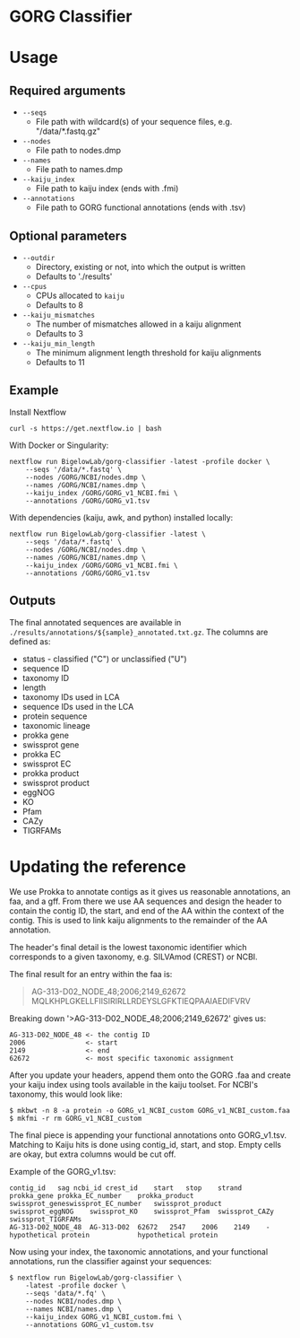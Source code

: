 # GORG Classifier

# Usage

## Required arguments

+ `--seqs`
    + File path with wildcard(s) of your sequence files, e.g. "/data/*.fastq.gz"
+ `--nodes`
    + File path to nodes.dmp
+ `--names`
    + File path to names.dmp
+ `--kaiju_index`
    + File path to kaiju index (ends with .fmi)
+ `--annotations`
    + File path to GORG functional annotations (ends with .tsv)

## Optional parameters

+ `--outdir`
    + Directory, existing or not, into which the output is written
    + Defaults to './results'
+ `--cpus`
    + CPUs allocated to `kaiju`
    + Defaults to 8
+ `--kaiju_mismatches`
    + The number of mismatches allowed in a kaiju alignment
    + Defaults to 3
+ `--kaiju_min_length`
    + The minimum alignment length threshold for kaiju alignments
    + Defaults to 11

## Example

Install Nextflow

```
curl -s https://get.nextflow.io | bash
```

With Docker or Singularity:

```
nextflow run BigelowLab/gorg-classifier -latest -profile docker \
    --seqs '/data/*.fastq' \
    --nodes /GORG/NCBI/nodes.dmp \
    --names /GORG/NCBI/names.dmp \
    --kaiju_index /GORG/GORG_v1_NCBI.fmi \
    --annotations /GORG/GORG_v1.tsv
```

With dependencies (kaiju, awk, and python) installed locally:

```
nextflow run BigelowLab/gorg-classifier -latest \
    --seqs '/data/*.fastq' \
    --nodes /GORG/NCBI/nodes.dmp \
    --names /GORG/NCBI/names.dmp \
    --kaiju_index /GORG/GORG_v1_NCBI.fmi \
    --annotations /GORG/GORG_v1.tsv
```

## Outputs

The final annotated sequences are available in `./results/annotations/${sample}_annotated.txt.gz`. The columns
are defined as:

+ status - classified ("C") or unclassified ("U")
+ sequence ID
+ taxonomy ID
+ length
+ taxonomy IDs used in LCA
+ sequence IDs used in the LCA
+ protein sequence
+ taxonomic lineage
+ prokka gene
+ swissprot gene
+ prokka EC
+ swissprot EC
+ prokka product
+ swissprot product
+ eggNOG
+ KO
+ Pfam
+ CAZy
+ TIGRFAMs

# Updating the reference

We use Prokka to annotate contigs as it gives us reasonable annotations, an
faa, and a gff. From there we use AA sequences and design the header to
contain the contig ID, the start, and end of the AA within the context of
the contig. This is used to link kaiju alignments to the remainder of the
AA annotation.

The header's final detail is the lowest taxonomic identifier which
corresponds to a given taxonomy, e.g. SILVAmod (CREST) or NCBI.

The final result for an entry within the faa is:

>AG-313-D02_NODE_48;2006;2149_62672
MQLKHPLGKELLFIISIRIRLLRDEYSLGFKTIEQPAAIAEDIFVRV

Breaking down '>AG-313-D02_NODE_48;2006;2149_62672' gives us:

```
AG-313-D02_NODE_48 <- the contig ID
2006               <- start
2149               <- end
62672              <- most specific taxonomic assignment
```

After you update your headers, append them onto the GORG .faa and
create your kaiju index using tools available in the kaiju toolset.
For NCBI's taxonomy, this would look like:

```
$ mkbwt -n 8 -a protein -o GORG_v1_NCBI_custom GORG_v1_NCBI_custom.faa
$ mkfmi -r rm GORG_v1_NCBI_custom
```

The final piece is appending your functional annotations onto GORG_v1.tsv.
Matching to Kaiju hits is done using contig_id, start, and stop. Empty cells
are okay, but extra columns would be cut off.

Example of the GORG_v1.tsv:

```
contig_id	sag	ncbi_id	crest_id	start	stop	strand	prokka_gene	prokka_EC_number	prokka_product	swissprot_geneswissprot_EC_number	swissprot_product	swissprot_eggNOG	swissprot_KO	swissprot_Pfam	swissprot_CAZy	swissprot_TIGRFAMs
AG-313-D02_NODE_48	AG-313-D02	62672	2547	2006	2149	-			hypothetical protein			hypothetical protein
```

Now using your index, the taxonomic annotations, and your functional
annotations, run the classifier against your sequences:

```
$ nextflow run BigelowLab/gorg-classifier \
    -latest -profile docker \
    --seqs 'data/*.fq' \
    --nodes NCBI/nodes.dmp \
    --names NCBI/names.dmp \
    --kaiju_index GORG_v1_NCBI_custom.fmi \
    --annotations GORG_v1_custom.tsv
```
